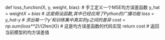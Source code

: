 def loss_function(X, y, weight, bias): # 手工定义一个MSE均方误差函数
    y_hat = weight*X + bias # 这是假设函数,其中已经应用了Python的广播功能
    loss = y_hat-y  # 求出每一个y’和训练集中真实的y之间的差异 
    cost = np.sum(loss**2)/(2*len(X)) # 这是均方误差函数的代码实现
    return cost # 返回当前模型的均方误差值
